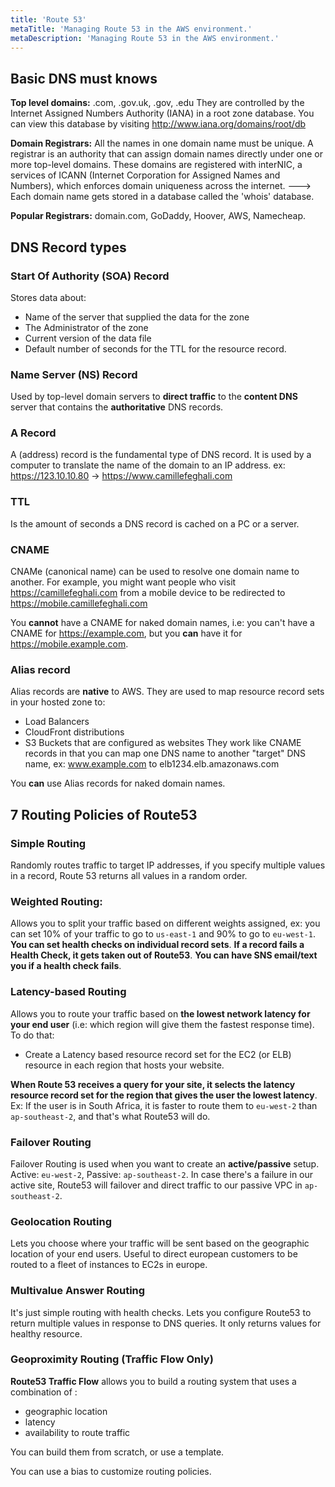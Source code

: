 ```yaml
---
title: 'Route 53'
metaTitle: 'Managing Route 53 in the AWS environment.'
metaDescription: 'Managing Route 53 in the AWS environment.'
---
```


## Basic DNS must knows

**Top level domains:** .com, .gov.uk, .gov, .edu
They are controlled by the Internet Assigned Numbers Authority (IANA) in a root zone database.
You can view this database by visiting http://www.iana.org/domains/root/db

**Domain Registrars:** All the names in one domain name must be unique.
A registrar is an authority that can assign domain names directly under one or more top-level domains.
These domains are registered with interNIC, a services of ICANN (Internet Corporation for Assigned Names and Numbers), which enforces domain uniqueness across the internet. ---> Each domain name gets stored in a database called the 'whois' database.

**Popular Registrars:** domain.com, GoDaddy, Hoover, AWS, Namecheap.

## DNS Record types

### Start Of Authority (SOA) Record

Stores data about:

- Name of the server that supplied the data for the zone
- The Administrator of the zone
- Current version of the data file
- Default number of seconds for the TTL for the resource record.

### Name Server (NS) Record

Used by top-level domain servers to **direct traffic** to the **content DNS** server that contains the **authoritative** DNS records.

### A Record

A (address) record is the fundamental type of DNS record. It is used by a computer to translate the name of the domain to an IP address.
ex: https://123.10.10.80 -> https://www.camillefeghali.com

### TTL

Is the amount of seconds a DNS record is cached on a PC or a server.

### CNAME

CNAMe (canonical name) can be used to resolve one domain name to another. For example, you might want people who visit https://camillefeghali.com from a mobile device to be redirected to https://mobile.camillefeghali.com

You **cannot** have a CNAME for naked domain names, i.e: you can't have a CNAME for https://example.com, but you **can** have it for https://mobile.example.com.

### Alias record

Alias records are **native** to AWS. They are used to map resource record sets in your hosted zone to:

- Load Balancers
- CloudFront distributions
- S3 Buckets that are configured as websites
  They work like CNAME records in that you can map one DNS name to another "target" DNS name, ex: www.example.com to elb1234.elb.amazonaws.com

You **can** use Alias records for naked domain names.

## 7 Routing Policies of Route53

### Simple Routing

Randomly routes traffic to target IP addresses, if you specify multiple values in a record, Route 53 returns all values in a random order.

### Weighted Routing:

Allows you to split your traffic based on different weights assigned, ex: you can set 10% of your traffic to go to `us-east-1` and 90% to go to `eu-west-1`.
**You can set health checks on individual record sets**.
**If a record fails a Health Check, it gets taken out of Route53**.
**You can have SNS email/text you if a health check fails**.

### Latency-based Routing

Allows you to route your traffic based on **the lowest network latency for your end user** (i.e: which region will give them the fastest response time).
To do that:

- Create a Latency based resource record set for the EC2 (or ELB) resource in each region that hosts your website.

**When Route 53 receives a query for your site, it selects the latency resource record set for the region that gives the user the lowest latency**.
Ex: If the user is in South Africa, it is faster to route them to `eu-west-2` than `ap-southeast-2`, and that's what Route53 will do.

### Failover Routing

Failover Routing is used when you want to create an **active/passive** setup. Active: `eu-west-2`, Passive: `ap-southeast-2`.
In case there's a failure in our active site, Route53 will failover and direct traffic to our passive VPC in `ap-southeast-2`.

### Geolocation Routing

Lets you choose where your traffic will be sent based on the geographic location of your end users. Useful to direct european customers to be routed to a fleet of instances to EC2s in europe.

### Multivalue Answer Routing

It's just simple routing with health checks.
Lets you configure Route53 to return multiple values in response to DNS queries. It only returns values for healthy resource.

### Geoproximity Routing (Traffic Flow Only)

**Route53 Traffic Flow** allows you to build a routing system that uses a combination of :

- geographic location
- latency
- availability to route traffic

You can build them from scratch, or use a template.

You can use a bias to customize routing policies.
